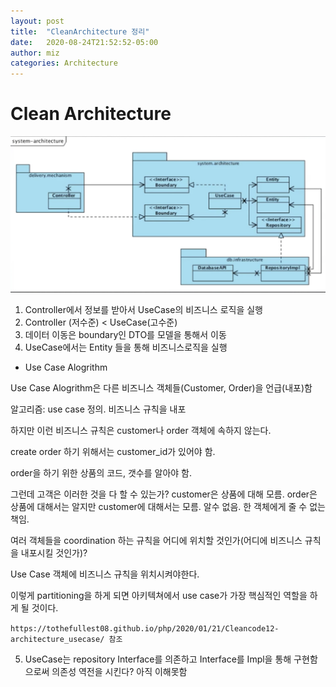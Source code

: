 ```yaml
---
layout: post
title:  "CleanArchitecture 정리"
date:   2020-08-24T21:52:52-05:00
author: miz
categories: Architecture
---
```


# Clean Architecture
![system](system.png)

1. Controller에서 정보를 받아서 UseCase의 비즈니스 로직을 실행
2. Controller (저수준) < UseCase(고수준)
3. 데이터 이동은 boundary인 DTO를 모델을 통해서 이동
4. UseCase에서는 Entity 들을 통해 비즈니스로직을 실행
- Use Case Alogrithm

Use Case Alogrithm은 다른 비즈니스 객체들(Customer, Order)을 언급(내포)함

알고리즘: use case 정의. 비즈니스 규칙을 내포

하지만 이런 비즈니스 규칙은 customer나 order 객체에 속하지 않는다.

create order 하기 위해서는 customer_id가 있어야 함.

order을 하기 위한 상품의 코드, 갯수를 알아야 함.

그런데 고객은 이러한 것을 다 할 수 있는가? customer은 상품에 대해 모름. order은 상품에 대해서는 알지만 customer에 대해서는 모름. 알수 없음. 한 객체에게 줄 수 없는 책임.

여러 객체들을 coordination 하는 규칙을 어디에 위치할 것인가(어디에 비즈니스 규칙을 내포시킬 것인가)?

Use Case 객체에 비즈니스 규칙을 위치시켜야한다.

이렇게 partitioning을 하게 되면 아키텍쳐에서 use case가 가장 핵심적인 역할을 하게 될 것이다.

`https://tothefullest08.github.io/php/2020/01/21/Cleancode12-architecture_usecase/ 참조`


5. UseCase는 repository Interface를 의존하고 Interface를 Impl을 통해 구현함으로써 의존성 역전을 시킨다? 
아직 이해못함
